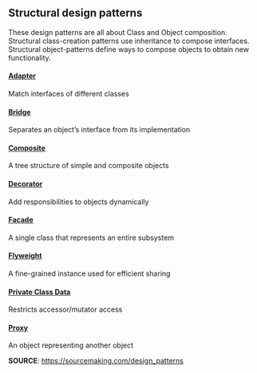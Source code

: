 ## Structural design patterns
These design patterns are all about Class and Object composition. Structural class-creation patterns use inheritance to compose interfaces. Structural object-patterns define ways to compose objects to obtain new functionality.

#### [Adapter](/adapter)
Match interfaces of different classes

#### [Bridge](https://sourcemaking.com/design_patterns/bridge)
Separates an object’s interface from its implementation

#### [Composite](/composite)
A tree structure of simple and composite objects

#### [Decorator](/decorator)
Add responsibilities to objects dynamically

#### [Facade](/facade)
A single class that represents an entire subsystem

#### [Flyweight](https://sourcemaking.com/design_patterns/flyweight)
A fine-grained instance used for efficient sharing

#### [Private Class Data](https://sourcemaking.com/design_patterns/private_class_data)
Restricts accessor/mutator access

#### [Proxy](/proxy)
An object representing another object

**SOURCE**: https://sourcemaking.com/design_patterns

